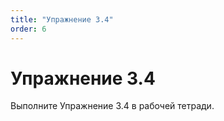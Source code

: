 ```yaml
---
title: "Упражнение 3.4"
order: 6
---
```


# Упражнение 3.4

Выполните Упражнение 3.4 в рабочей тетради.